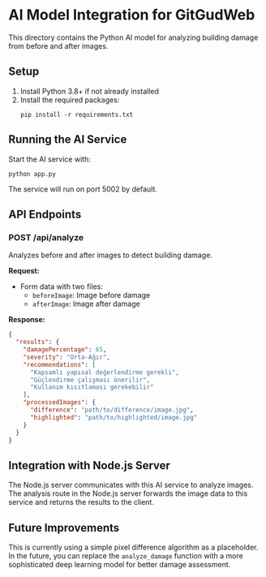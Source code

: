 # AI Model Integration for GitGudWeb

This directory contains the Python AI model for analyzing building damage from before and after images.

## Setup

1. Install Python 3.8+ if not already installed
2. Install the required packages:
   ```
   pip install -r requirements.txt
   ```

## Running the AI Service

Start the AI service with:
```
python app.py
```

The service will run on port 5002 by default.

## API Endpoints

### POST /api/analyze
Analyzes before and after images to detect building damage.

**Request:**
- Form data with two files:
  - `beforeImage`: Image before damage
  - `afterImage`: Image after damage

**Response:**
```json
{
  "results": {
    "damagePercentage": 65,
    "severity": "Orta-Ağır",
    "recommendations": [
      "Kapsamlı yapısal değerlendirme gerekli",
      "Güçlendirme çalışması önerilir",
      "Kullanım kısıtlaması gerekebilir"
    ],
    "processedImages": {
      "difference": "path/to/difference/image.jpg",
      "highlighted": "path/to/highlighted/image.jpg"
    }
  }
}
```

## Integration with Node.js Server

The Node.js server communicates with this AI service to analyze images. The analysis route in the Node.js server forwards the image data to this service and returns the results to the client.

## Future Improvements

This is currently using a simple pixel difference algorithm as a placeholder. In the future, you can replace the `analyze_damage` function with a more sophisticated deep learning model for better damage assessment.
